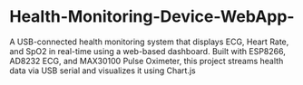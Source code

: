 # Health-Monitoring-Device-WebApp-
A USB-connected health monitoring system that displays ECG, Heart Rate, and SpO2 in real-time using a web-based dashboard. Built with ESP8266, AD8232 ECG, and MAX30100 Pulse Oximeter, this project streams health data via USB serial and visualizes it using Chart.js

